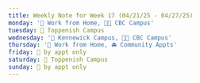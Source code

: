 ```yaml
---
title: Weekly Note for Week 17 (04/21/25 - 04/27/25)
monday: '🏡 Work from Home, 🌃🏫 CBC Campus'
tuesday: 🏫 Toppenish Campus
wednesday: '🏫 Kennewick Campus, 🌃🏫 CBC Campus'
thursday: '🏡 Work from Home, 🚘 Community Appts'
friday: 🫥 by appt only
saturday: 🏫 Toppenish Campus
sunday: 🫥 by appt only
---
```

